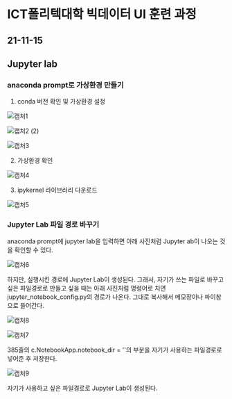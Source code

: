 # ICT폴리텍대학 빅데이터 UI 훈련 과정

## 21-11-15

## Jupyter lab

### anaconda prompt로 가상환경 만들기

1. conda 버전 확인 및 가상환경 설정

![캡처1](https://user-images.githubusercontent.com/76871728/141726248-92cc3b13-dd49-41db-b6ab-e1c7d7994d52.PNG)

![캡처2 (2)](https://user-images.githubusercontent.com/76871728/141726403-3f3a6317-1b65-4ba7-8587-74665ea0074f.PNG)

![캡처3](https://user-images.githubusercontent.com/76871728/141726428-17d89ae0-6bb5-4824-8d77-7b38f3fdae0d.PNG)

2. 가상환경 확인

![캡처4](https://user-images.githubusercontent.com/76871728/141726489-914339f6-70fd-4cf2-8e71-fd169f7eaebc.PNG)

3. ipykernel 라이브러리 다운로드

![캡처5](https://user-images.githubusercontent.com/76871728/141726574-1ef1ebc9-35ae-4e5d-a17f-c2044d15fa1d.PNG)

### Jupyter Lab 파일 경로 바꾸기

anaconda prompt에 jupyter lab을 입력하면 아래 사진처럼 Jupyter ab이 나오는 것을 확인할 수 있다.

![캡처6](https://user-images.githubusercontent.com/76871728/141726855-3195252e-cf32-4087-8014-2ddcb4bf78c5.png)
 
하지만, 실행시킨 경로에 Jupyter Lab이 생성된다. 그래서, 자기가 쓰는 파일로 바꾸고 싶은 파일경로로 만들고 싶을 때는 아래 사진처럼 명령어로 치면 jupyter_notebook_config.py의 경로가 나온다. 그대로 복사해서 메모장이나 파이참으로 들어간다.
 
![캡처8](https://user-images.githubusercontent.com/76871728/141727082-f00c3b29-0964-4e19-ba12-1943c292e278.PNG)

![캡처7](https://user-images.githubusercontent.com/76871728/141727190-7fb65bb0-4dd2-4dda-b92b-43609ccc7024.PNG)

385줄의 c.NotebookApp.notebook_dir = ''의 부분을 자기가 사용하는 파일경로로 넣어준 후 저장한다.

![캡처9](https://user-images.githubusercontent.com/76871728/141727334-20027f85-61dd-43f1-90d4-4d9e18a4884f.png)

자기가 사용하고 싶은 파일경로로 Jupyter Lab이 생성된다.


